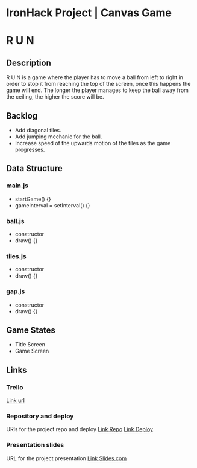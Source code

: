 # IronHack Project | Canvas Game

# R U N

## Description

R U N is a game where the player has to move a ball from left to right in order to stop it from reaching the top of the screen, once this happens the game will end. The longer the player manages to keep the ball away from the ceiling, the higher the score will be.

## Backlog

- Add diagonal tiles.
- Add jumping mechanic for the ball.
- Increase speed of the upwards motion of the tiles as the game progresses.

## Data Structure

### main.js

- startGame() {}
- gameInterval = setInterval() {}

### ball.js

- constructor
- draw() {}

### tiles.js

- constructor
- draw() {}

### gap.js

- constructor
- draw() {}

## Game States

- Title Screen
- Game Screen

## Links

### Trello

[Link url](https://trello.com/b/h4hj6kRy)

### Repository and deploy

URls for the project repo and deploy
[Link Repo](https://github.com/SantAndresP/ironhack-canvas-game-project)
[Link Deploy](https://santandresp.github.io/ironhack-canvas-game-project/)

### Presentation slides

URL for the project presentation
[Link Slides.com]()
